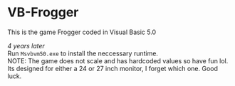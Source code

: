 # VB-Frogger
This is the game Frogger coded in Visual Basic 5.0


*4 years later*  
Run `Msvbvm50.exe` to install the neccessary runtime.   
NOTE: The game does not scale and has hardcoded values so have fun lol. Its designed for either a 24 or 27 inch monitor, I forget which one. Good luck.